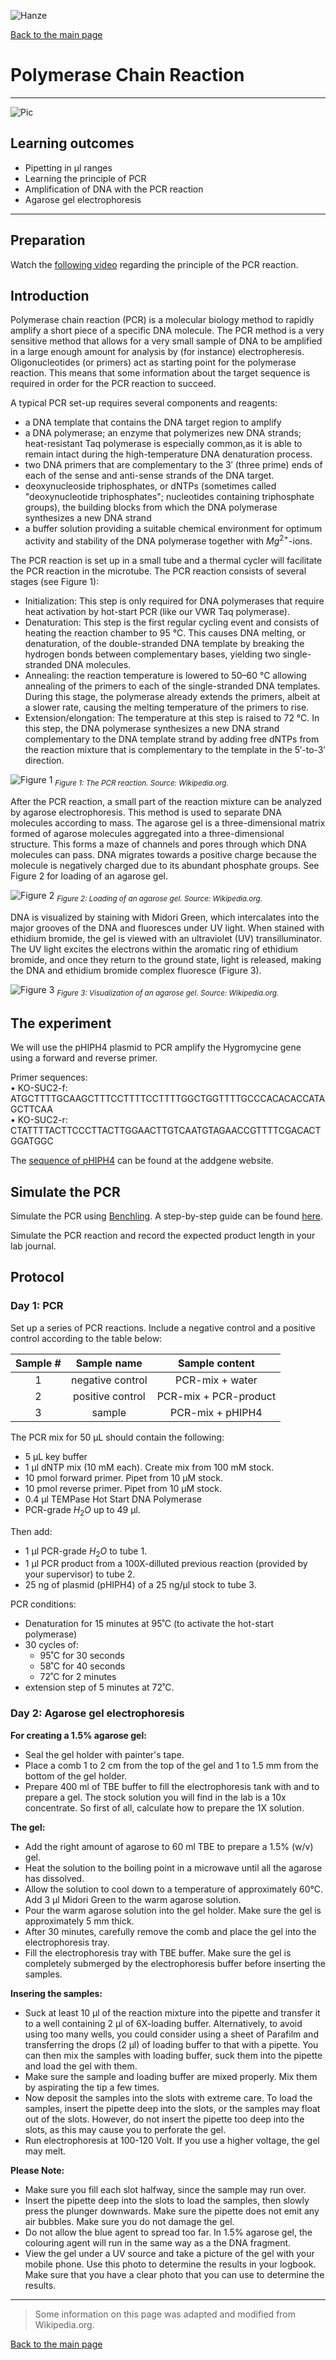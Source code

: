![Hanze](../hanze/hanze.png)

[Back to the main page](../index.md)

# Polymerase Chain Reaction

---

![Pic](./pics/impression.jpg)

## Learning outcomes
- Pipetting in μl ranges
- Learning the principle of PCR
- Amplification of DNA with the PCR reaction
- Agarose gel electrophoresis

---
## Preparation
Watch the [following video](https://www.youtube.com/watch?v=iQsu3Kz9NYo) regarding the principle of the PCR reaction.

## Introduction
Polymerase chain reaction (PCR) is a molecular biology method to rapidly amplify a short piece of a specific DNA molecule. The PCR method is a very sensitive method that allows for a very small sample of DNA to be amplified in a large enough amount for analysis by (for instance) electropheresis. Oligonucleotides (or primers) act as starting point for the polymerase reaction. This means that some information about the target sequence is required in order for the PCR reaction to succeed.  

A typical PCR set-up requires several components and reagents:

- a DNA template that contains the DNA target region to amplify
- a DNA polymerase; an enzyme that polymerizes new DNA strands; heat-resistant Taq polymerase is especially common,as it is able to remain intact during the high-temperature DNA denaturation process.
- two DNA primers that are complementary to the 3′ (three prime) ends of each of the sense and anti-sense strands of the DNA target. 
- deoxynucleoside triphosphates, or dNTPs (sometimes called "deoxynucleotide triphosphates"; nucleotides containing triphosphate groups), the building blocks from which the DNA polymerase synthesizes a new DNA strand
- a buffer solution providing a suitable chemical environment for optimum activity and stability of the DNA polymerase together with $Mg^{2+}$-ions. 

The PCR reaction is set up in a small tube and a thermal cycler will facilitate the PCR reaction in the microtube. The PCR reaction consists of several stages (see Figure 1):
- Initialization: This step is only required for DNA polymerases that require heat activation by hot-start PCR (like our VWR Taq polymerase).
- Denaturation: This step is the first regular cycling event and consists of heating the reaction chamber to 95 °C. This causes DNA melting, or denaturation, of the double-stranded DNA template by breaking the hydrogen bonds between complementary bases, yielding two single-stranded DNA molecules.
- Annealing: the reaction temperature is lowered to 50–60 °C allowing annealing of the primers to each of the single-stranded DNA templates. During this stage, the polymerase already extends the primers, albeit at a slower rate, causing the melting temperature of the primers to rise.
- Extension/elongation: The temperature at this step is raised to 72 °C. In this step, the DNA polymerase synthesizes a new DNA strand complementary to the DNA template strand by adding free dNTPs from the reaction mixture that is complementary to the template in the 5′-to-3′ direction.

![Figure 1](./pics/fig1.png)
*<sub>Figure 1: The PCR reaction. Source: Wikipedia.org.</sub>*

After the PCR reaction, a small part of the reaction mixture can be analyzed by agarose electrophoresis. This method is used to separate DNA molecules according to mass. The agarose gel is a three-dimensional matrix formed of agarose molecules aggregated into a three-dimensional structure. This forms a maze of channels and pores through which DNA molecules can pass. DNA migrates towards a positive charge because the molecule is negatively charged due to its abundant phosphate groups. See Figure 2 for loading of an agarose gel.

![Figure 2](./pics/fig2.jpg)
*<sub>Figure 2: Loading of an agarose gel. Source: Wikipedia.org.</sub>*

DNA is visualized by staining with Midori Green, which intercalates into the major grooves of the DNA and fluoresces under UV light. When stained with ethidium bromide, the gel is viewed with an ultraviolet (UV) transilluminator. The UV light excites the electrons within the aromatic ring of ethidium bromide, and once they return to the ground state, light is released, making the DNA and ethidium bromide complex fluoresce (Figure 3).

![Figure 3](./pics/fig3.jpg)
*<sub>Figure 3: Visualization of an agarose gel. Source: Wikipedia.org.</sub>*

## The experiment
We will use the pHIPH4 plasmid to PCR amplify the Hygromycine gene using a forward and reverse primer. 

Primer sequences:  
•	KO-SUC2-f: ATGCTTTTGCAAGCTTTCCTTTTCCTTTTGGCTGGTTTTGCCCACACACCATAGCTTCAA  
•	KO-SUC2-r: CTATTTTACTTCCCTTACTTGGAACTTGTCAATGTAGAACCGTTTTCGACACTGGATGGC  

The [sequence of pHIPH4](https://www.addgene.org/117685/) can be found at the addgene website.

## Simulate the PCR
Simulate the PCR using [Benchling](https://www.benchling.com/).
A step-by-step guide can be found [here](https://help.benchling.com/en/articles/672748-run-pcr-in-silico).

Simulate the PCR reaction and record the expected product length in your lab journal.

## Protocol

### Day 1: PCR

Set up a series of PCR reactions. Include a negative control and a positive control according to the table below:

| Sample #| Sample name     |Sample content       |
|:-------:|:---------------:|:-------------------:|
|1        |negative control |PCR-mix + water      |
|2        |positive control |PCR-mix + PCR-product|
|3        |sample           |PCR-mix + pHIPH4     |

The PCR mix for 50 µL should contain the following:
- 5 µL key buffer
- 1 µl dNTP mix (10 mM each). Create mix from 100 mM stock.
- 10 pmol forward primer. Pipet from 10 μM stock.
- 10 pmol reverse primer. Pipet from 10 μM stock.
- 0.4 µl TEMPase Hot Start DNA Polymerase
- PCR-grade $H_2O$ up to 49 µl.

Then add:
- 1 µl PCR-grade $H_2O$ to tube 1.
- 1 µl PCR product from a 100X-dilluted previous reaction (provided by your supervisor) to tube 2.
- 25 ng of plasmid (pHIPH4) of a 25 ng/µl stock to tube 3. 

PCR conditions:
- Denaturation for 15 minutes at 95˚C (to activate the hot-start polymerase) 
- 30 cycles of:
  - 95˚C for 30 seconds
  - 58˚C for 40 seconds
  - 72˚C for 2 minutes 
- extension step of 5 minutes at 72˚C. 
 

### Day 2: Agarose gel electrophoresis

**For creating a 1.5% agarose gel:**

- Seal the gel holder with painter's tape.
- Place a comb 1 to 2 cm from the top of the gel and 1 to 1.5 mm from the bottom of the gel holder.
- Prepare 400 ml of TBE buffer to fill the electrophoresis tank with and to prepare a gel. The stock solution you will find in the lab is a 10x concentrate. So first of all, calculate how to prepare the 1X solution.

**The gel:**

- Add the right amount of agarose to 60 ml TBE to prepare a 1.5% (w/v) gel.
- Heat the solution to the boiling point in a microwave until all the agarose has dissolved.
- Allow the solution to cool down to a temperature of approximately 60°C. Add 3 µl Midori Green to the warm agarose solution.
- Pour the warm agarose solution into the gel holder. Make sure the gel is approximately 5 mm thick.
- After 30 minutes, carefully remove the comb and place the gel into the electrophoresis tray.
- Fill the electrophoresis tray with TBE buffer. Make sure the gel is completely submerged by the electrophoresis buffer before inserting the samples.

**Insering the samples:**

- Suck at least 10 µl of the reaction mixture into the pipette and transfer it to a well containing 2 µl of 6X-loading buffer. Alternatively, to avoid using too many wells, you could consider using a sheet of Parafilm and transferring the drops (2 µl) of loading buffer to that with a pipette. You can then mix the samples with loading buffer, suck them into the pipette and load the gel with them.
- Make sure the sample and loading buffer are mixed properly. Mix them by aspirating the tip a few times.
- Now deposit the samples into the slots with extreme care. To load the samples, insert the pipette deep into the slots, or the samples may float out of the slots. However, do not insert the pipette too deep into the slots, as this may cause you to perforate the gel.
- Run electrophoresis at 100-120 Volt. If you use a higher voltage, the gel may melt.

**Please Note:**

- Make sure you fill each slot halfway, since the sample may run over.
- Insert the pipette deep into the slots to load the samples, then slowly press the plunger downwards. Make sure the pipette does not emit any air bubbles. Make sure you do not damage the gel.
- Do not allow the blue agent to spread too far. In 1.5% agarose gel, the colouring agent will run in the same way as a the DNA fragment.
- View the gel under a UV source and take a picture of the gel with your mobile phone. Use this photo to determine the results in your logbook. Make sure that you have a clear photo that you can use to determine the results.


--- 

>Some  information on this page was adapted and modified from Wikipedia.org.

[Back to the main page](../index.md)

<script type="text/x-mathjax-config">
  MathJax.Hub.Config({
    tex2jax: {
      inlineMath: [ ['$','$'], ["\\(","\\)"] ],
      processEscapes: true
    }
  });
</script>
    
<script type="text/javascript"
        src="https://cdn.mathjax.org/mathjax/latest/MathJax.js?config=TeX-AMS-MML_HTMLorMML">
</script>